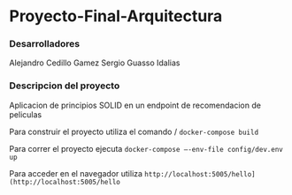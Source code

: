 # Proyecto-Final-Arquitectura
### Desarrolladores
Alejandro Cedillo Gamez
Sergio Guasso Idalias

### Descripcion del proyecto
Aplicacion de principios SOLID en un endpoint de recomendacion de peliculas

Para construir el proyecto utiliza el comando /
`docker-compose build`

Para correr el proyecto ejecuta
`docker-compose –-env-file config/dev.env up`

Para acceder en el navegador utiliza
`http://localhost:5005/hello](http://localhost:5005/hello`